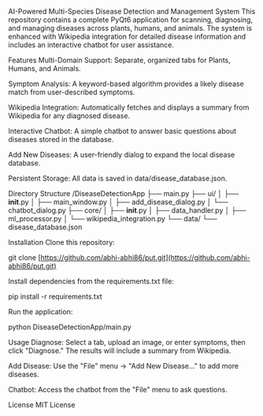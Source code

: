 AI-Powered Multi-Species Disease Detection and Management System
This repository contains a complete PyQt6 application for scanning, diagnosing, and managing diseases across plants, humans, and animals. The system is enhanced with Wikipedia integration for detailed disease information and includes an interactive chatbot for user assistance.

Features
Multi-Domain Support: Separate, organized tabs for Plants, Humans, and Animals.

Symptom Analysis: A keyword-based algorithm provides a likely disease match from user-described symptoms.

Wikipedia Integration: Automatically fetches and displays a summary from Wikipedia for any diagnosed disease.

Interactive Chatbot: A simple chatbot to answer basic questions about diseases stored in the database.

Add New Diseases: A user-friendly dialog to expand the local disease database.

Persistent Storage: All data is saved in data/disease_database.json.

Directory Structure
/DiseaseDetectionApp
├── main.py
├── ui/
│   ├── __init__.py
│   ├── main_window.py
│   ├── add_disease_dialog.py
│   └── chatbot_dialog.py
├── core/
│   ├── __init__.py
│   ├── data_handler.py
│   ├── ml_processor.py
│   └── wikipedia_integration.py
└── data/
    └── disease_database.json

Installation
Clone this repository:

git clone [https://github.com/abhi-abhi86/put.git](https://github.com/abhi-abhi86/put.git)

Install dependencies from the requirements.txt file:

pip install -r requirements.txt

Run the application:

python DiseaseDetectionApp/main.py

Usage
Diagnose: Select a tab, upload an image, or enter symptoms, then click "Diagnose." The results will include a summary from Wikipedia.

Add Disease: Use the "File" menu → "Add New Disease..." to add more diseases.

Chatbot: Access the chatbot from the "File" menu to ask questions.

License
MIT License

